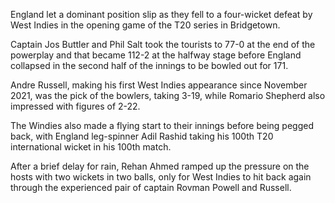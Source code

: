England let a dominant position slip as they fell to a four-wicket defeat by West Indies in the opening game of the T20 series in Bridgetown.

Captain Jos Buttler and Phil Salt took the tourists to 77-0 at the end of the powerplay and that became 112-2 at the halfway stage before England collapsed in the second half of the innings to be bowled out for 171.

Andre Russell, making his first West Indies appearance since November 2021, was the pick of the bowlers, taking 3-19, while Romario Shepherd also impressed with figures of 2-22.

The Windies also made a flying start to their innings before being pegged back, with England leg-spinner Adil Rashid taking his 100th T20 international wicket in his 100th match.

After a brief delay for rain, Rehan Ahmed ramped up the pressure on the hosts with two wickets in two balls, only for West Indies to hit back again through the experienced pair of captain Rovman Powell and Russell.
